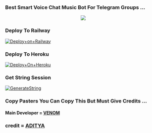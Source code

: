 ### Best Smart Voice Chat Music Bot For Telegram Groups ...


<p align="center"><a href="https://t.me/adityahalder"><img src="https://telegra.ph/file/a5a1e36a60cb844f7f45d.png"></a></p>




### Deploy To Railway

[![Deploy+on+Railway](https://railway.app/button.svg)](https://railway.app/new/template?template=https://github.com/VENOMxCRAZY8/VENOMxMUSIC-OP&envs=API_ID,API_HASH,BOT_TOKEN,STRING_SESSION)


### Deploy To Heroku

[![Deploy+On+Heroku](https://www.herokucdn.com/deploy/button.svg)](https://heroku.com/deploy?template=https://github.com/VENOMxCRAZY8/VENOMxMUSIC-OP)



### Get String Session

[![GenerateString](https://img.shields.io/badge/repl.it-generateString-yellowgreen)](https://replit.com/@AdityaHalder/StringSession)



### Copy Pasters You Can Copy This But Must Give Credits ...

#### Main Developer = [VENOM](https://t.me/VENOMxCRAZY)
### credit = [ADITYA](https://t.me/AdityaHalder)
